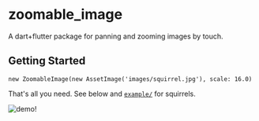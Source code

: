 # zoomable_image

A dart+flutter package for panning and zooming images by touch.

## Getting Started

```
new ZoomableImage(new AssetImage('images/squirrel.jpg'), scale: 16.0)
```

That's all you need. See below and [`example/`](https://github.com/perlatus/flutter_zoomable_image/tree/master/example)
for squirrels.

![demo!](https://raw.githubusercontent.com/perlatus/flutter_zoomable_image/master/demo.gif)
